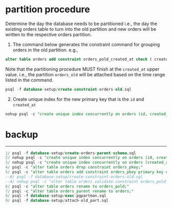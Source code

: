 # partition procedure

Determine the day the database needs to be partitioned i.e., the day the existing orders table to turn into the old partition and new orders will be written to the respective orders partition. 

1. The command below generates the constraint command for grouping orders in the old partition. e.g.,

```sql
alter table orders add constraint orders_pold_created_at check ( created_at >= '2021-09-30' and created_at <'2022-02-04 00:00:00') NOT VALID;
```
Note that the partitioning procedure MUST finish at the `created_at` upper value. i.e., the partition `orders_old` will be attached based on the time range listed in the command. 
 
```sql
psql -f database-setup/create-constraint-orders-old.sql
```
2. Create unique index for the new primary key that is the `id` and `created_at`

```sql
nohup psql -c "create unique index concurrently on orders (id, created_at);" &
```

# backup
-------------------------------------------------------
```sql
1/ psql -f database-setup/create-orders-parent-schema.sql
2/ nohup psql -c "create unique index concurrently on orders (id, created_at);" &
3/ nohup psql -c "create unique index concurrently on orders (created_at);" &
4/ psql -c "alter table orders drop constraint orders_pkey;"
5/ psql -c "alter table orders add constraint orders_pkey primary key using index orders_id_created_at_idx;"
--6/ psql -f database-setup/create-constraint-orders-old.sql
--4/ nohup psql -c "alter table orders validate constraint orders_pold_created_at;" &
6/ psql -c "alter table orders rename to orders_pold;"
7/ psql -c "alter table orders_parent rename to orders;"
8/ psql -f database-setup/exec-pgpartman.sql 
9/ psql -f database-setup/attach-old_part.sql 
```
